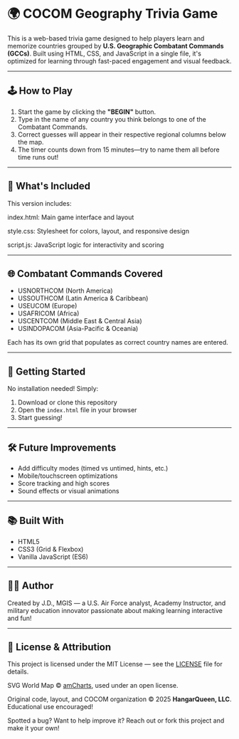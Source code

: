 # 🌍 COCOM Geography Trivia Game

This is a web-based trivia game designed to help players learn and memorize countries grouped by **U.S. Geographic Combatant Commands (GCCs)**. Built using HTML, CSS, and JavaScript in a single file, it's optimized for learning through fast-paced engagement and visual feedback.

---

## 🕹️ How to Play

1. Start the game by clicking the **"BEGIN"** button.
2. Type in the name of any country you think belongs to one of the Combatant Commands.
3. Correct guesses will appear in their respective regional columns below the map.
4. The timer counts down from 15 minutes—try to name them all before time runs out!

---

## 📁 What's Included

This version includes:

index.html: Main game interface and layout

style.css: Stylesheet for colors, layout, and responsive design

script.js: JavaScript logic for interactivity and scoring

---

## 🌐 Combatant Commands Covered

- USNORTHCOM (North America)
- USSOUTHCOM (Latin America & Caribbean)
- USEUCOM (Europe)
- USAFRICOM (Africa)
- USCENTCOM (Middle East & Central Asia)
- USINDOPACOM (Asia-Pacific & Oceania)

Each has its own grid that populates as correct country names are entered.

---

## 🚀 Getting Started

No installation needed! Simply:
1. Download or clone this repository
2. Open the `index.html` file in your browser
3. Start guessing!

---

## 🛠️ Future Improvements

- Add difficulty modes (timed vs untimed, hints, etc.)
- Mobile/touchscreen optimizations
- Score tracking and high scores
- Sound effects or visual animations

---

## 📚 Built With

- HTML5
- CSS3 (Grid & Flexbox)
- Vanilla JavaScript (ES6)

---

## 👩‍💻 Author

Created by J.D., MGIS — a U.S. Air Force analyst, Academy Instructor, and military education innovator passionate about making learning interactive and fun!

---


## 📝 License & Attribution

This project is licensed under the MIT License — see the [LICENSE](LICENSE) file for details.

SVG World Map © [amCharts](https://www.amcharts.com/svg-maps/), used under an open license.

Original code, layout, and COCOM organization © 2025 **HangarQueen, LLC**. Educational use encouraged!


Spotted a bug? Want to help improve it? Reach out or fork this project and make it your own!


